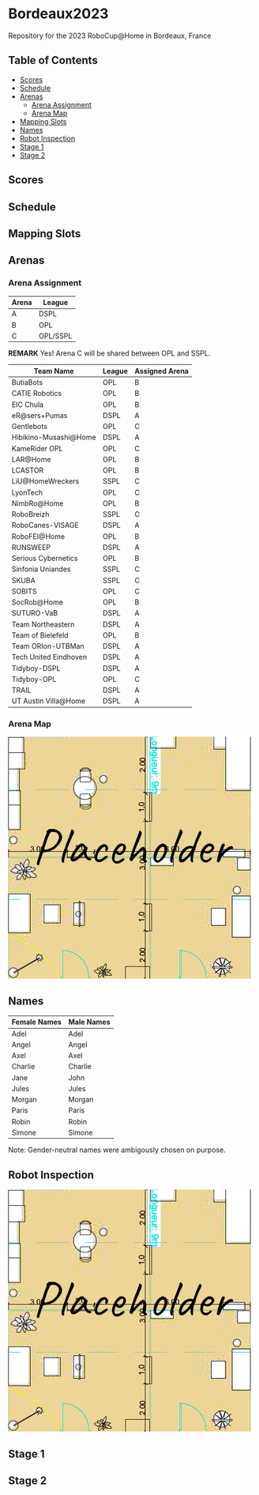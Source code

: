 # Bordeaux2023
Repository for the 2023 RoboCup@Home in Bordeaux, France

## Table of Contents

- [Scores](#scores)
- [Schedule](#schedule)
- [Arenas](#arenas)
    + [Arena Assignment](#arena-assignment)
    + [Arena Map](#arena-map)
- [Mapping Slots](#mapping-slots)
- [Names](#names)
- [Robot Inspection](#robot-inspection)
- [Stage 1](#stage-1)
- [Stage 2](#stage-2)

## Scores



## Schedule



## Mapping Slots



## Arenas

### Arena Assignment

| Arena | League   |
| ------| -------- |
| A     | DSPL     |
| B     | OPL      |
| C     | OPL/SSPL |

**REMARK** Yes! Arena C will be shared between OPL and SSPL.

|       Team Name       | League | Assigned Arena |
| ----------------------| ------ | -------------- |
| ButiaBots             |  OPL   |       B        |
| CATIE Robotics        |  OPL   |       B        |
| EIC Chula             |  OPL   |       B        |
| eR@sers+Pumas         |  DSPL  |       A        |
| Gentlebots            |  OPL   |       C        |
| Hibikino-Musashi@Home |  DSPL  |       A        |
| KameRider OPL         |  OPL   |       C        |
| LAR@Home              |  OPL   |       B        |
| LCASTOR               |  OPL   |       B        |
| LiU@HomeWreckers      |  SSPL  |       C        |
| LyonTech              |  OPL   |       C        |
| NimbRo@Home           |  OPL   |       B        |
| RoboBreizh            |  SSPL  |       C        |
| RoboCanes-VISAGE      |  DSPL  |       A        |
| RoboFEI@Home          |  OPL   |       B        |
| RUNSWEEP              |  DSPL  |       A        |
| Serious Cybernetics   |  OPL   |       B        |
| Sinfonia Uniandes     |  SSPL  |       C        |
| SKUBA                 |  SSPL  |       C        |
| SOBITS                |  OPL   |       C        |
| SocRob@Home           |  OPL   |       B        |
| SUTURO-VaB            |  DSPL  |       A        |
| Team Northeastern     |  DSPL  |       A        |
| Team of Bielefeld     |  OPL   |       B        |
| Team ORIon-UTBMan     |  DSPL  |       A        |
| Tech United Eindhoven |  DSPL  |       A        |
| Tidyboy-DSPL          |  DSPL  |       A        |
| Tidyboy-OPL           |  OPL   |       C        |
| TRAIL                 |  DSPL  |       A        |
| UT Austin Villa@Home  |  DSPL  |       A        |


### Arena Map
![](https://github.com/RoboCupAtHome/Bordeaux2023/blob/master/maps/arena.png)


## Names
| Female Names | Male Names  |
| ------------ | ----------- |
| Adel         | Adel        |
| Angel        | Angel       |
| Axel         | Axel        |
| Charlie      | Charlie     |
| Jane         | John        |
| Jules        | Jules       |
| Morgan       | Morgan      |
| Paris        | Paris       |
| Robin        | Robin       |
| Simone       | Simone      |


Note: Gender-neutral names were ambigously chosen on purpose.



## Robot Inspection
![](https://github.com/RoboCupAtHome/Bordeaux2023/blob/master/maps/inspection.png)


## Stage 1



## Stage 2


